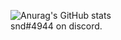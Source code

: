 ![Anurag's GitHub stats](https://github-readme-stats.vercel.app/api?username=SilentWasHere&show_icons=true&theme=dracula)
<br>snd#4944 on discord.
